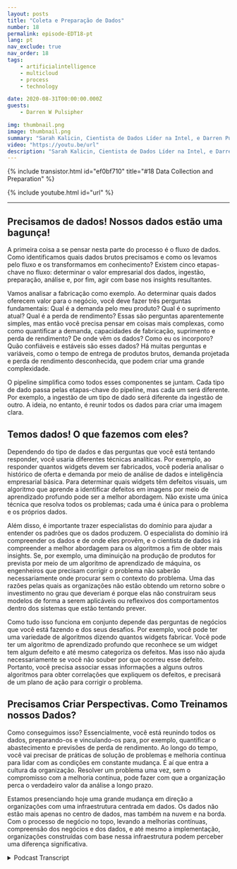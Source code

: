 ```yaml
---
layout: posts
title: "Coleta e Preparação de Dados"
number: 18
permalink: episode-EDT18-pt
lang: pt
nav_exclude: true
nav_order: 18
tags:
    - artificialintelligence
    - multicloud
    - process
    - technology

date: 2020-08-31T00:00:00.000Z
guests:
    - Darren W Pulsipher

img: thumbnail.png
image: thumbnail.png
summary: "Sarah Kalicin, Cientista de Dados Líder na Intel, e Darren Pulsipher, Arquiteto Principal de Soluções, Setor Público da Intel, falam sobre o processo e os benefícios da coleta e preparação de dados para se tornar uma organização centrada em dados. Este é o segundo passo na jornada de se tornar uma organização centrada em dados."
video: "https://youtu.be/url"
description: "Sarah Kalicin, Cientista de Dados Líder na Intel, e Darren Pulsipher, Arquiteto Principal de Soluções, Setor Público da Intel, falam sobre o processo e os benefícios da coleta e preparação de dados para se tornar uma organização centrada em dados. Este é o segundo passo na jornada de se tornar uma organização centrada em dados."
---
```


<div>
{% include transistor.html id="ef0bf710" title="#18 Data Collection and Preparation" %}

{% include youtube.html id="url" %}
</div>

---

## Precisamos de dados! Nossos dados estão uma bagunça!

A primeira coisa a se pensar nesta parte do processo é o fluxo de dados. Como identificamos quais dados brutos precisamos e como os levamos pelo fluxo e os transformamos em conhecimento? Existem cinco etapas-chave no fluxo: determinar o valor empresarial dos dados, ingestão, preparação, análise e, por fim, agir com base nos insights resultantes.

Vamos analisar a fabricação como exemplo. Ao determinar quais dados oferecem valor para o negócio, você deve fazer três perguntas fundamentais: Qual é a demanda pelo meu produto? Qual é o suprimento atual? Qual é a perda de rendimento? Essas são perguntas aparentemente simples, mas então você precisa pensar em coisas mais complexas, como como quantificar a demanda, capacidades de fabricação, suprimento e perda de rendimento? De onde vêm os dados? Como eu os incorporo? Quão confiáveis e estáveis são esses dados? Há muitas perguntas e variáveis, como o tempo de entrega de produtos brutos, demanda projetada e perda de rendimento desconhecida, que podem criar uma grande complexidade.

O pipeline simplifica como todos esses componentes se juntam. Cada tipo de dado passa pelas etapas-chave do pipeline, mas cada um será diferente. Por exemplo, a ingestão de um tipo de dado será diferente da ingestão de outro. A ideia, no entanto, é reunir todos os dados para criar uma imagem clara.

## Temos dados! O que fazemos com eles?

Dependendo do tipo de dados e das perguntas que você está tentando responder, você usaria diferentes técnicas analíticas. Por exemplo, ao responder quantos widgets devem ser fabricados, você poderia analisar o histórico de oferta e demanda por meio de análise de dados e inteligência empresarial básica. Para determinar quais widgets têm defeitos visuais, um algoritmo que aprende a identificar defeitos em imagens por meio de aprendizado profundo pode ser a melhor abordagem. Não existe uma única técnica que resolva todos os problemas; cada uma é única para o problema e os próprios dados.

Além disso, é importante trazer especialistas do domínio para ajudar a entender os padrões que os dados produzem. O especialista do domínio irá compreender os dados e de onde eles provêm, e o cientista de dados irá compreender a melhor abordagem para os algoritmos a fim de obter mais insights. Se, por exemplo, uma diminuição na produção de produtos for prevista por meio de um algoritmo de aprendizado de máquina, os engenheiros que precisam corrigir o problema não saberão necessariamente onde procurar sem o contexto do problema. Uma das razões pelas quais as organizações não estão obtendo um retorno sobre o investimento no grau que deveriam é porque elas não construíram seus modelos de forma a serem aplicáveis ou reflexivos dos comportamentos dentro dos sistemas que estão tentando prever.

Como tudo isso funciona em conjunto depende das perguntas de negócios que você está fazendo e dos seus desafios. Por exemplo, você pode ter uma variedade de algoritmos dizendo quantos widgets fabricar. Você pode ter um algoritmo de aprendizado profundo que reconhece se um widget tem algum defeito e até mesmo categoriza os defeitos. Mas isso não ajuda necessariamente se você não souber por que ocorreu esse defeito. Portanto, você precisa associar essas informações a alguns outros algoritmos para obter correlações que expliquem os defeitos, e precisará de um plano de ação para corrigir o problema.

## Precisamos Criar Perspectivas. Como Treinamos nossos Dados?

Como conseguimos isso? Essencialmente, você está reunindo todos os dados, preparando-os e vinculando-os para, por exemplo, quantificar o abastecimento e previsões de perda de rendimento. Ao longo do tempo, você vai precisar de práticas de solução de problemas e melhoria contínua para lidar com as condições em constante mudança. É aí que entra a cultura da organização. Resolver um problema uma vez, sem o compromisso com a melhoria contínua, pode fazer com que a organização perca o verdadeiro valor da análise a longo prazo.

Estamos presenciando hoje uma grande mudança em direção a organizações com uma infraestrutura centrada em dados. Os dados não estão mais apenas no centro de dados, mas também na nuvem e na borda. Com o processo de negócio no topo, levando a melhorias contínuas, compreensão dos negócios e dos dados, e até mesmo a implementação, organizações construídas com base nessa infraestrutura podem perceber uma diferença significativa.



<details>
<summary> Podcast Transcript </summary>

<p></p>

</details>
